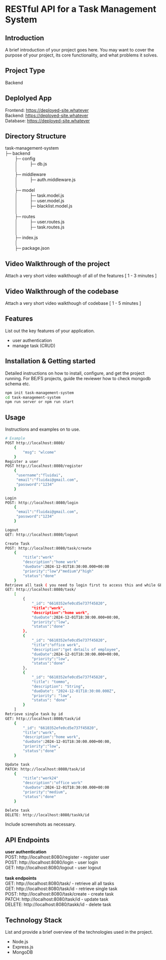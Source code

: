# RESTful API for a Task Management System

## Introduction
A brief introduction of your project goes here. You may want to cover the purpose of your project, its core functionality, and what problems it solves.

## Project Type
Backend 

## Deplolyed App
Frontend: https://deployed-site.whatever<br/>
Backend: https://deployed-site.whatever<br/>
Database: https://deployed-site.whatever<br/>

## Directory Structure
task-management-system<br/>
├─ backend<br/>
    &nbsp;&nbsp;&nbsp;&nbsp;&nbsp;&nbsp;&nbsp;&nbsp;├─ config<br/>
    &nbsp;&nbsp;&nbsp;&nbsp;&nbsp;&nbsp;&nbsp;&nbsp;│&nbsp;&nbsp;&nbsp;&nbsp;&nbsp;&nbsp;&nbsp;&nbsp;&nbsp;&nbsp;├─ db.js<br/>
     &nbsp;&nbsp;&nbsp;&nbsp;&nbsp;&nbsp;&nbsp;&nbsp;│&nbsp;&nbsp;&nbsp;&nbsp;&nbsp;&nbsp;&nbsp;&nbsp;&nbsp;&nbsp;<br/>
    &nbsp;&nbsp;&nbsp;&nbsp;&nbsp;&nbsp;&nbsp;&nbsp;├─ middleware<br/>
    &nbsp;&nbsp;&nbsp;&nbsp;&nbsp;&nbsp;&nbsp;&nbsp;│&nbsp;&nbsp;&nbsp;&nbsp;&nbsp;&nbsp;&nbsp;&nbsp;&nbsp;&nbsp;├─ auth.middleware.js<br/>
     &nbsp;&nbsp;&nbsp;&nbsp;&nbsp;&nbsp;&nbsp;&nbsp;│&nbsp;&nbsp;&nbsp;&nbsp;&nbsp;&nbsp;&nbsp;&nbsp;&nbsp;&nbsp;<br/>
    &nbsp;&nbsp;&nbsp;&nbsp;&nbsp;&nbsp;&nbsp;&nbsp;├─ model<br/>
    &nbsp;&nbsp;&nbsp;&nbsp;&nbsp;&nbsp;&nbsp;&nbsp;│&nbsp;&nbsp;&nbsp;&nbsp;&nbsp;&nbsp;&nbsp;&nbsp;&nbsp;&nbsp;├─ task.model.js<br/>
    &nbsp;&nbsp;&nbsp;&nbsp;&nbsp;&nbsp;&nbsp;&nbsp;│&nbsp;&nbsp;&nbsp;&nbsp;&nbsp;&nbsp;&nbsp;&nbsp;&nbsp;&nbsp;├─ user.model.js<br/>
    &nbsp;&nbsp;&nbsp;&nbsp;&nbsp;&nbsp;&nbsp;&nbsp;│&nbsp;&nbsp;&nbsp;&nbsp;&nbsp;&nbsp;&nbsp;&nbsp;&nbsp;&nbsp;├─ blacklist.model.js<br/>
    &nbsp;&nbsp;&nbsp;&nbsp;&nbsp;&nbsp;&nbsp;&nbsp;│&nbsp;&nbsp;&nbsp;&nbsp;&nbsp;&nbsp;&nbsp;&nbsp;&nbsp;&nbsp;<br/>
    &nbsp;&nbsp;&nbsp;&nbsp;&nbsp;&nbsp;&nbsp;&nbsp;├─ routes<br/>
    &nbsp;&nbsp;&nbsp;&nbsp;&nbsp;&nbsp;&nbsp;&nbsp;│&nbsp;&nbsp;&nbsp;&nbsp;&nbsp;&nbsp;&nbsp;&nbsp;&nbsp;&nbsp;├─ user.routes.js<br/>
    &nbsp;&nbsp;&nbsp;&nbsp;&nbsp;&nbsp;&nbsp;&nbsp;│&nbsp;&nbsp;&nbsp;&nbsp;&nbsp;&nbsp;&nbsp;&nbsp;&nbsp;&nbsp;├─ task.routes.js<br/>
     &nbsp;&nbsp;&nbsp;&nbsp;&nbsp;&nbsp;&nbsp;&nbsp;│&nbsp;&nbsp;&nbsp;&nbsp;&nbsp;&nbsp;&nbsp;&nbsp;&nbsp;&nbsp;<br/>
    &nbsp;&nbsp;&nbsp;&nbsp;&nbsp;&nbsp;&nbsp;&nbsp;├─ index.js<br/>
     &nbsp;&nbsp;&nbsp;&nbsp;&nbsp;&nbsp;&nbsp;&nbsp;│&nbsp;&nbsp;&nbsp;&nbsp;&nbsp;&nbsp;&nbsp;&nbsp;&nbsp;&nbsp;<br/>
    &nbsp;&nbsp;&nbsp;&nbsp;&nbsp;&nbsp;&nbsp;&nbsp;├─ package.json<br/>

## Video Walkthrough of the project
Attach a very short video walkthough of all of the features [ 1 - 3 minutes ]

## Video Walkthrough of the codebase
Attach a very short video walkthough of codebase [ 1 - 5 minutes ]

## Features
List out the key features of your application.

- user authentication 
- manage task (CRUD)  

## Installation & Getting started
Detailed instructions on how to install, configure, and get the project running. For BE/FS projects, guide the reviewer how to check mongodb schema etc.

```bash
npm init task-management-system
cd task-management-system
npm run server or npm run start
```

## Usage
Instructions and examples on to use.

```bash
# Example
POST http://localhost:8080/
    {
        "msg": "wlcome"
    }
Register a user
POST http://localhost:8080/register
    {
     "username":"fluidai",
     "email":"fluidai@gmail.com",
     "password":"1234"
    }

Login
POST: http://localhost:8080/login
    {
     "email":"fluidai@gmail.com",
     "password":"1234"
    }

Logout
GET: http://localhost:8080/logout

Create Task
POST: http://localhost:8080/task/create
    {
        "title":"work"
        "description":"home work"
        "dueDate":2024-12-01T18:30:00.000+00:00
        "priority":"low"/"medium"/"high"   
        "status":"done"
    }
Retrieve all task ( you need to login first to access this and while GET request you have to provide token )
GET: http://localhost:8080/task/
    [
        {
            "_id": "6610352efe0cd5e737f45820",
            "title":"work",
            "description":"home work",
            "dueDate":2024-12-01T18:30:00.000+00:00,
            "priority":"low",
            "status":"done"
        },
        {
            "_id": "6610352efe0cd5e737f45820",
            "title":"office work",
            "description":"get details of employee",
            "dueDate":2024-12-01T18:30:00.000+00:00,
            "priority":"low",
            "status":"done"
        },
        {
            "_id": "6610352efe0cd5e737f45820",
            "title": "tommo",
            "description": "String",
            "dueDate": "2024-12-01T18:30:00.000Z",
            "priority": "low",
            "status": "done"
        }
    ]
Retrieve single task by id
GET: http://localhost:8080/task/id
    {
        "_id": "6610352efe0cd5e737f45820",
        "title":"work",
        "description":"home work",
        "dueDate":2024-12-01T18:30:00.000+00:00,
        "priority":"low",
        "status":"done"
    }

Update task
PATCH: http://localhost:8080/task/id
    {
        "title":"work24"
        "description":"office work"
        "dueDate":2024-12-01T18:30:00.000+00:00
        "priority":"medium",
        "status":"done"
    }

Delete task
DELETE: http://localhost:8080/taskk/id
```

Include screenshots as necessary.


## API Endpoints
**user authentication**<br/>
POST: http://localhost:8080/register - register user <br/>
POST: http://localhost:8080/login - user login<br/>
GET: http://localhost:8080/logout - user logout<br/>
<br/>
**task endpoints**<br/>
GET: http://localhost:8080/task/ - retrieve all all tasks <br/>
GET: http://localhost:8080/task/id - retrieve single task<br/>
POST: http://localhost:8080/task/create - create task<br/>
PATCH: http://localhost:8080/task/id - update task<br/>
DELETE: http://localhost:8080/taskk/id - delete task<br/>

## Technology Stack
List and provide a brief overview of the technologies used in the project.

- Node.js
- Express.js
- MongoDB


